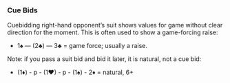 ### Cue Bids
Cuebidding right-hand opponent’s suit shows values for game without clear
direction for the moment. This is often used to show a game-forcing raise:
   * 1♠ — (2♣) — 3♣ = game force; usually a raise.

Note: if you pass a suit bid and bid it later, it is natural, not a cue bid:
   * (1♦) - p - (1♥) - p - (1♠) - 2♦ = natural, 6+  

